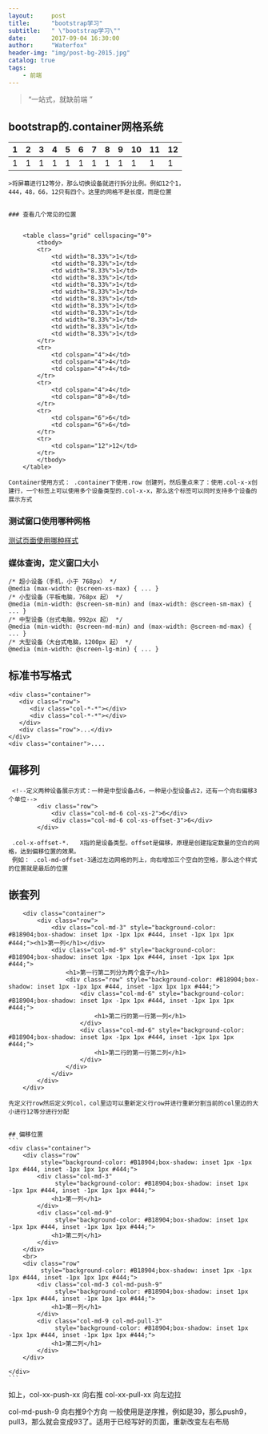 ```yaml
---
layout:     post
title:      "bootstrap学习"
subtitle:   " \"bootstrap学习\""
date:       2017-09-04 16:30:00
author:     "Waterfox"
header-img: "img/post-bg-2015.jpg"
catalog: true
tags:
    - 前端
---
```


> “一站式，就缺前端 ”





## bootstrap的.container网格系统

1  | 2| 3| 4| 5| 6| 7 | 8 | 9 | 10 | 11 | 12
---|---|---|---|---|---|---|---|---|---|---|---
1 | 1|1| 1| 1| 1| 1| 1| 1| 1| 1| 1

	>将屏幕进行12等分，那么切换设备就进行拆分比例。例如12个1，
	444，48，66，12只有四个。这里的网格不是长度，而是位置
	
	
	### 查看几个常见的位置
```

    <table class="grid" cellspacing="0">
        <tbody>
        <tr>
            <td width="8.33%">1</td>
            <td width="8.33%">1</td>
            <td width="8.33%">1</td>
            <td width="8.33%">1</td>
            <td width="8.33%">1</td>
            <td width="8.33%">1</td>
            <td width="8.33%">1</td>
            <td width="8.33%">1</td>
            <td width="8.33%">1</td>
            <td width="8.33%">1</td>
            <td width="8.33%">1</td>
            <td width="8.33%">1</td>
        </tr>
        <tr>
            <td colspan="4">4</td>
            <td colspan="4">4</td>
            <td colspan="4">4</td>
        </tr>
        <tr>
            <td colspan="4">4</td>
            <td colspan="8">8</td>
        </tr>
        <tr>
            <td colspan="6">6</td>
            <td colspan="6">6</td>
        </tr>
        <tr>
            <td colspan="12">12</td>
        </tr>
        </tbody>
    </table>
```


	Container使用方式： .container下使用.row 创建列，然后重点来了：使用.col-x-x创建行，一个标签上可以使用多个设备类型的.col-x-x，那么这个标签可以同时支持多个设备的展示方式
	
### 测试窗口使用哪种网格
[测试页面使用哪种样式](http://www.runoob.com/bootstrap/bootstrap-responsive-utilities.html)


### 媒体查询，定义窗口大小
```
/* 超小设备（手机，小于 768px） */
@media (max-width: @screen-xs-max) { ... }
/* 小型设备（平板电脑，768px 起） */
@media (min-width: @screen-sm-min) and (max-width: @screen-sm-max) { ... }
/* 中型设备（台式电脑，992px 起） */
@media (min-width: @screen-md-min) and (max-width: @screen-md-max) { ... }
/* 大型设备（大台式电脑，1200px 起） */
@media (min-width: @screen-lg-min) { ... }
```

## 标准书写格式
```
<div class="container">
   <div class="row">
      <div class="col-*-*"></div>
      <div class="col-*-*"></div>      
   </div>
   <div class="row">...</div>
</div>
<div class="container">....
```


## 偏移列

```
 <!--定义两种设备展示方式：一种是中型设备占6，一种是小型设备占2，还有一个向右偏移3个单位-->
        <div class="row">
            <div class="col-md-6 col-xs-2">6</div>
            <div class="col-md-6 col-xs-offset-3">6</div>
        </div>
```
```
 .col-x-offset-*.   X指的是设备类型。offset是偏移，原理是创建指定数量的空白的网格，达到偏移位置的效果。  
 例如： .col-md-offset-3通过左边网格的列上，向右增加三个空白的空格，那么这个样式的位置就是最后的位置
```

## 嵌套列
```
    <div class="container">
        <div class="row">
            <div class="col-md-3" style="background-color: #B18904;box-shadow: inset 1px -1px 1px #444, inset -1px 1px 1px #444;"><h1>第一列</h1></div>
            <div class="col-md-9" style="background-color: #B18904;box-shadow: inset 1px -1px 1px #444, inset -1px 1px 1px #444;">
                <h1>第一行第二列分为两个盒子</h1>
                <div class="row" style="background-color: #B18904;box-shadow: inset 1px -1px 1px #444, inset -1px 1px 1px #444;">
                    <div class="col-md-6" style="background-color: #B18904;box-shadow: inset 1px -1px 1px #444, inset -1px 1px 1px #444;">
                        <h1>第二行的第一行第一列</h1>
                    </div>
                    <div class="col-md-6" style="background-color: #B18904;box-shadow: inset 1px -1px 1px #444, inset -1px 1px 1px #444;">
                        <h1>第二行的第一行第二列</h1>
                    </div>
                </div>
            </div>
        </div>
    </div>
```
	先定义行row然后定义列col，col里边可以重新定义行row并进行重新分割当前的col里边的大小进行12等分进行分配
	
	
	## 偏移位置
	```
	<div class="container">
        <div class="row"
             style="background-color: #B18904;box-shadow: inset 1px -1px 1px #444, inset -1px 1px 1px #444;">
            <div class="col-md-3"
                 style="background-color: #B18904;box-shadow: inset 1px -1px 1px #444, inset -1px 1px 1px #444;">
                <h1>第一列</h1>
            </div>
            <div class="col-md-9"
                 style="background-color: #B18904;box-shadow: inset 1px -1px 1px #444, inset -1px 1px 1px #444;">
                <h1>第二列</h1>
            </div>
        </div>
        <br>
        <div class="row"
             style="background-color: #B18904;box-shadow: inset 1px -1px 1px #444, inset -1px 1px 1px #444;">
            <div class="col-md-3 col-md-push-9"
                 style="background-color: #B18904;box-shadow: inset 1px -1px 1px #444, inset -1px 1px 1px #444;">
                <h1>第一列</h1>
            </div>
            <div class="col-md-9 col-md-pull-3"
                 style="background-color: #B18904;box-shadow: inset 1px -1px 1px #444, inset -1px 1px 1px #444;">
                <h1>第二列</h1>
            </div>
        </div>

    </div>
	```

如上，col-xx-push-xx   向右推
col-xx-pull-xx   向左边拉

col-md-push-9  向右推9个方向
一般使用是逆序推，例如是39，那么push9，pull3，那么就会变成93了。适用于已经写好的页面，重新改变左右布局